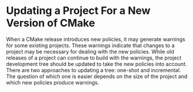 # Updating a Project For a New Version of CMake
When a CMake release introduces new policies, it may generate warnings for some existing projects. These warnings indicate that changes to a project may be necessary for dealing with the new policies. While old releases of a project can continue to build with the warnings, the project development tree should be updated to take the new policies into account. There are two approaches to updating a tree: one-shot and incremental. The question of which one is easier depends on the size of the project and which new policies produce warnings.
